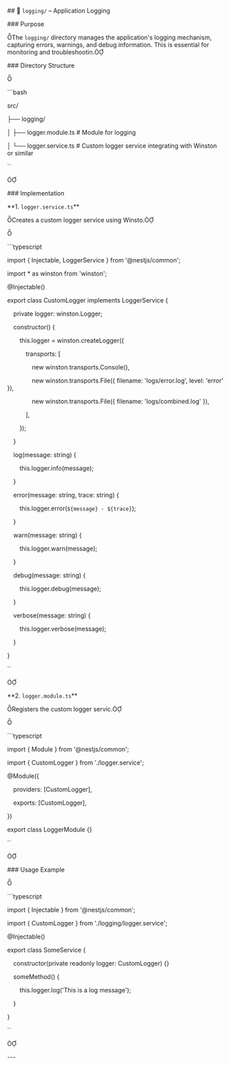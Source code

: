 ﻿
\## 📁 `logging/` – Application Logging

\### Purpose

The `logging/` directory manages the application's logging mechanism, capturing errors, warnings, and debug information. This is essential for monitoring and troubleshootin.

\### Directory Structure



\```bash

src/

├── logging/

│   ├── logger.module.ts             # Module for logging

│   └── logger.service.ts            # Custom logger service integrating with Winston or similar

``



\### Implementation

\*\*1. `logger.service.ts`\*\*

Creates a custom logger service using Winsto.



\```typescript

import { Injectable, LoggerService } from '@nestjs/common';

import \* as winston from 'winston';

@Injectable()

export class CustomLogger implements LoggerService {

`  `private logger: winston.Logger;

`  `constructor() {

`    `this.logger = winston.createLogger({

`      `transports: [

`        `new winston.transports.Console(),

`        `new winston.transports.File({ filename: 'logs/error.log', level: 'error' }),

`        `new winston.transports.File({ filename: 'logs/combined.log' }),

`      `],

`    `});

`  `}

`  `log(message: string) {

`    `this.logger.info(message);

`  `}

`  `error(message: string, trace: string) {

`    `this.logger.error(`${message} - ${trace}`);

`  `}

`  `warn(message: string) {

`    `this.logger.warn(message);

`  `}

`  `debug(message: string) {

`    `this.logger.debug(message);

`  `}

`  `verbose(message: string) {

`    `this.logger.verbose(message);

`  `}

}

``



\*\*2. `logger.module.ts`\*\*

Registers the custom logger servic.



\```typescript

import { Module } from '@nestjs/common';

import { CustomLogger } from './logger.service';

@Module({

`  `providers: [CustomLogger],

`  `exports: [CustomLogger],

})

export class LoggerModule {}

``



\### Usage Example



\```typescript

import { Injectable } from '@nestjs/common';

import { CustomLogger } from './logging/logger.service';

@Injectable()

export class SomeService {

`  `constructor(private readonly logger: CustomLogger) {}

`  `someMethod() {

`    `this.logger.log('This is a log message');

`  `}

}

``



\---

